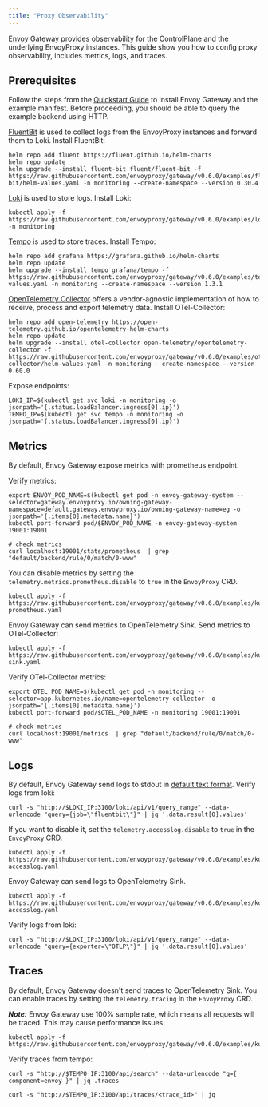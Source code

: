 ```yaml
---
title: "Proxy Observability"
---
```


Envoy Gateway provides observability for the ControlPlane and the underlying EnvoyProxy instances.
This guide show you how to config proxy observability, includes metrics, logs, and traces.

## Prerequisites

Follow the steps from the [Quickstart Guide](./quickstart) to install Envoy Gateway and the example manifest.
Before proceeding, you should be able to query the example backend using HTTP.

[FluentBit](https://fluentbit.io/) is used to collect logs from the EnvoyProxy instances and forward them to Loki. Install FluentBit:

```shell
helm repo add fluent https://fluent.github.io/helm-charts
helm repo update
helm upgrade --install fluent-bit fluent/fluent-bit -f https://raw.githubusercontent.com/envoyproxy/gateway/v0.6.0/examples/fluent-bit/helm-values.yaml -n monitoring --create-namespace --version 0.30.4
```

[Loki](https://grafana.com/oss/loki/) is used to store logs. Install Loki:

```shell
kubectl apply -f https://raw.githubusercontent.com/envoyproxy/gateway/v0.6.0/examples/loki/loki.yaml -n monitoring 
```

[Tempo](https://grafana.com/oss/tempo/) is used to store traces. Install Tempo:

```shell
helm repo add grafana https://grafana.github.io/helm-charts
helm repo update
helm upgrade --install tempo grafana/tempo -f https://raw.githubusercontent.com/envoyproxy/gateway/v0.6.0/examples/tempo/helm-values.yaml -n monitoring --create-namespace --version 1.3.1
```

[OpenTelemetry Collector](https://opentelemetry.io/docs/collector/) offers a vendor-agnostic implementation of how to receive, process and export telemetry data. 
Install OTel-Collector:

```shell
helm repo add open-telemetry https://open-telemetry.github.io/opentelemetry-helm-charts
helm repo update
helm upgrade --install otel-collector open-telemetry/opentelemetry-collector -f https://raw.githubusercontent.com/envoyproxy/gateway/v0.6.0/examples/otel-collector/helm-values.yaml -n monitoring --create-namespace --version 0.60.0
```

Expose endpoints:

```shell
LOKI_IP=$(kubectl get svc loki -n monitoring -o jsonpath='{.status.loadBalancer.ingress[0].ip}')
TEMPO_IP=$(kubectl get svc tempo -n monitoring -o jsonpath='{.status.loadBalancer.ingress[0].ip}')
```

## Metrics

By default, Envoy Gateway expose metrics with prometheus endpoint. 

Verify metrics:

```shell
export ENVOY_POD_NAME=$(kubectl get pod -n envoy-gateway-system --selector=gateway.envoyproxy.io/owning-gateway-namespace=default,gateway.envoyproxy.io/owning-gateway-name=eg -o jsonpath='{.items[0].metadata.name}')
kubectl port-forward pod/$ENVOY_POD_NAME -n envoy-gateway-system 19001:19001

# check metrics 
curl localhost:19001/stats/prometheus  | grep "default/backend/rule/0/match/0-www"
```

You can disable metrics by setting the `telemetry.metrics.prometheus.disable` to `true` in the `EnvoyProxy` CRD.

```shell
kubectl apply -f https://raw.githubusercontent.com/envoyproxy/gateway/v0.6.0/examples/kubernetes/metric/disable-prometheus.yaml
```

Envoy Gateway can send metrics to OpenTelemetry Sink.
Send metrics to OTel-Collector:

```shell
kubectl apply -f https://raw.githubusercontent.com/envoyproxy/gateway/v0.6.0/examples/kubernetes/metric/otel-sink.yaml
```

Verify OTel-Collector metrics:

```shell
export OTEL_POD_NAME=$(kubectl get pod -n monitoring --selector=app.kubernetes.io/name=opentelemetry-collector -o jsonpath='{.items[0].metadata.name}')
kubectl port-forward pod/$OTEL_POD_NAME -n monitoring 19001:19001

# check metrics 
curl localhost:19001/metrics  | grep "default/backend/rule/0/match/0-www"
```

## Logs

By default, Envoy Gateway send logs to stdout in [default text format](https://www.envoyproxy.io/docs/envoy/latest/configuration/observability/access_log/usage.html#default-format-string).
Verify logs from loki:

```shell
curl -s "http://$LOKI_IP:3100/loki/api/v1/query_range" --data-urlencode "query={job=\"fluentbit\"}" | jq '.data.result[0].values'
```

If you want to disable it, set the `telemetry.accesslog.disable` to `true` in the `EnvoyProxy` CRD.

```shell
kubectl apply -f https://raw.githubusercontent.com/envoyproxy/gateway/v0.6.0/examples/kubernetes/accesslog/disable-accesslog.yaml
```

Envoy Gateway can send logs to OpenTelemetry Sink.

```shell
kubectl apply -f https://raw.githubusercontent.com/envoyproxy/gateway/v0.6.0/examples/kubernetes/accesslog/otel-accesslog.yaml
```

Verify logs from loki:

```shell
curl -s "http://$LOKI_IP:3100/loki/api/v1/query_range" --data-urlencode "query={exporter=\"OTLP\"}" | jq '.data.result[0].values'
```

## Traces

By default, Envoy Gateway doesn't send traces to OpenTelemetry Sink.
You can enable traces by setting the `telemetry.tracing` in the `EnvoyProxy` CRD.

***Note:*** Envoy Gateway use 100% sample rate, which means all requests will be traced. This may cause performance issues.

```shell
kubectl apply -f https://raw.githubusercontent.com/envoyproxy/gateway/v0.6.0/examples/kubernetes/tracing/default.yaml
```

Verify traces from tempo:

```shell
curl -s "http://$TEMPO_IP:3100/api/search" --data-urlencode "q={ component=envoy }" | jq .traces
```

```shell
curl -s "http://$TEMPO_IP:3100/api/traces/<trace_id>" | jq
```
